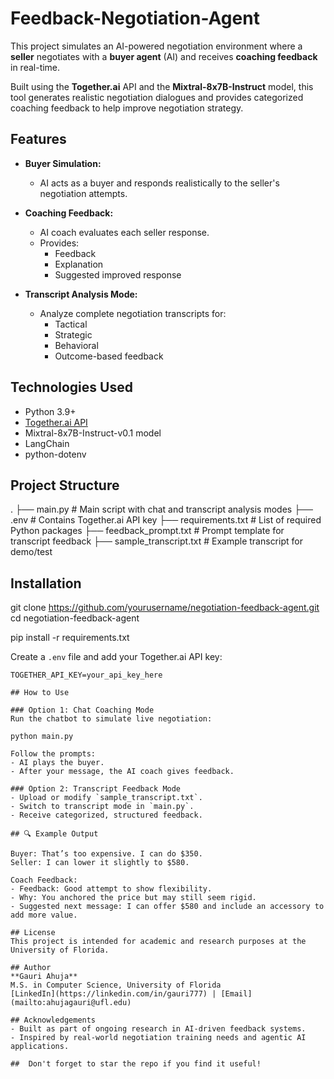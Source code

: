 # Feedback-Negotiation-Agent
This project simulates an AI-powered negotiation environment where a **seller** negotiates with a **buyer agent** (AI) and receives **coaching feedback** in real-time.

Built using the **Together.ai** API and the **Mixtral-8x7B-Instruct** model, this tool generates realistic negotiation dialogues and provides categorized coaching feedback to help improve negotiation strategy.


##  Features

- **Buyer Simulation:**
  - AI acts as a buyer and responds realistically to the seller's negotiation attempts.

- **Coaching Feedback:**
  - AI coach evaluates each seller response.
  - Provides:
    - Feedback
    - Explanation
    - Suggested improved response

- **Transcript Analysis Mode:**
  - Analyze complete negotiation transcripts for:
    - Tactical
    - Strategic
    - Behavioral
    - Outcome-based feedback

## Technologies Used

- Python 3.9+
- [Together.ai API](https://www.together.ai/)
- Mixtral-8x7B-Instruct-v0.1 model
- LangChain
- python-dotenv

## Project Structure
.
├── main.py                # Main script with chat and transcript analysis modes
├── .env                   # Contains Together.ai API key
├── requirements.txt       # List of required Python packages
├── feedback_prompt.txt    # Prompt template for transcript feedback
├── sample_transcript.txt  # Example transcript for demo/test

## Installation


git clone https://github.com/yourusername/negotiation-feedback-agent.git
cd negotiation-feedback-agent

pip install -r requirements.txt

Create a `.env` file and add your Together.ai API key:

```env
TOGETHER_API_KEY=your_api_key_here

## How to Use

### Option 1: Chat Coaching Mode
Run the chatbot to simulate live negotiation:

python main.py

Follow the prompts:
- AI plays the buyer.
- After your message, the AI coach gives feedback.

### Option 2: Transcript Feedback Mode
- Upload or modify `sample_transcript.txt`.
- Switch to transcript mode in `main.py`.
- Receive categorized, structured feedback.

## 🔍 Example Output

Buyer: That’s too expensive. I can do $350.
Seller: I can lower it slightly to $580.

Coach Feedback:
- Feedback: Good attempt to show flexibility.
- Why: You anchored the price but may still seem rigid.
- Suggested next message: I can offer $580 and include an accessory to add more value.

## License
This project is intended for academic and research purposes at the University of Florida.

## Author
**Gauri Ahuja**  
M.S. in Computer Science, University of Florida  
[LinkedIn](https://linkedin.com/in/gauri777) | [Email](mailto:ahujagauri@ufl.edu)

## Acknowledgements
- Built as part of ongoing research in AI-driven feedback systems.
- Inspired by real-world negotiation training needs and agentic AI applications.

##  Don't forget to star the repo if you find it useful!
